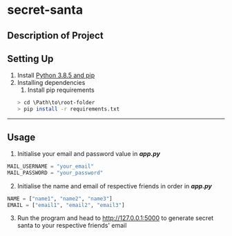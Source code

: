 # secret-santa

## Description of Project


## Setting Up
1. Install [Python 3.8.5 and pip](https://github.com/xfortisfye/303-see-other/blob/main/coding-language.md#python)
2. Installing dependencies
    1. Install pip requirements
    ```bash
    > cd \Path\to\root-folder
    > pip install -r requirements.txt
    ```
- - - -

## Usage
1. Initialise your email and password value in ***app.py***
```python
MAIL_USERNAME = "your_email"
MAIL_PASSWORD = "your_password"
```
2. Initialise the name and email of respective friends in order in ***app.py***
```python
NAME = ["name1", "name2", "name3"]
EMAIL = ["email1", "email2", "email3"]
```
3. Run the program and head to http://127.0.0.1:5000 to generate secret santa to your respective friends' email
